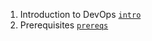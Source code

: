 1. Introduction to DevOps [`intro`](https://github.com/vikas9-dev/devops/tree/intro)
2. Prerequisites [`prereqs`](https://github.com/vikas9-dev/devops/tree/prereqs)
